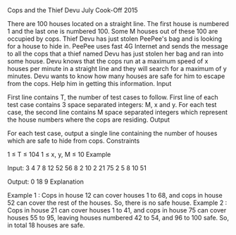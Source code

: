 Cops and the Thief Devu
July Cook-Off 2015

There are 100 houses located on a straight line. The first house is numbered 1 and the last one is numbered 100. Some M houses out of these 100 are occupied by cops.
Thief Devu has just stolen PeePee's bag and is looking for a house to hide in.
PeePee uses fast 4G Internet and sends the message to all the cops that a thief named Devu has just stolen her bag and ran into some house.
Devu knows that the cops run at a maximum speed of x houses per minute in a straight line and they will search for a maximum of y minutes. Devu wants to know how many houses are safe for him to escape from the cops. Help him in getting this information.
Input

First line contains T, the number of test cases to follow.
First line of each test case contains 3 space separated integers: M, x and y.
For each test case, the second line contains M space separated integers which represent the house numbers where the cops are residing.
Output

For each test case, output a single line containing the number of houses which are safe to hide from cops.
Constraints

1 ≤ T ≤ 104
1 ≤ x, y, M ≤ 10
Example

Input:
3
4 7 8
12 52 56 8
2 10 2
21 75
2 5 8
10 51

Output:
0
18
9
Explanation

Example 1 : Cops in house 12 can cover houses 1 to 68, and cops in house 52 can cover the rest of the houses. So, there is no safe house.
Example 2 : Cops in house 21 can cover houses 1 to 41, and cops in house 75 can cover houses 55 to 95, leaving houses numbered 42 to 54, and 96 to 100 safe. So, in total 18 houses are safe.

